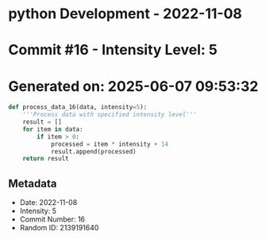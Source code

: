 ﻿# python Development - 2022-11-08
# Commit #16 - Intensity Level: 5
# Generated on: 2025-06-07 09:53:32
```python
def process_data_16(data, intensity=5):
    '''Process data with specified intensity level'''
    result = []
    for item in data:
        if item > 0:
            processed = item * intensity + 14
            result.append(processed)
    return result
```
## Metadata
- Date: 2022-11-08
- Intensity: 5
- Commit Number: 16
- Random ID: 2139191640
